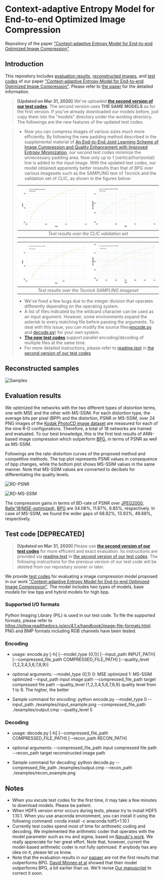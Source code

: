 #  Context-adaptive Entropy Model for End-to-end Optimized Image Compression
Repository of the paper ["Context-adaptive Entropy Model for End-to-end Optimized Image Compression"](http://arxiv.org/abs/1809.10452)

## Introduction
This repository includes [evaluation results](https://github.com/JooyoungLeeETRI/CA_Entropy_Model/tree/master/Evaluation%20Results), [reconstructed images](https://github.com/JooyoungLeeETRI/CA_Entropy_Model/tree/master/Reconstructed%20images), and [test codes](./CA_EntropyModel_Test) of our paper ["Context-adaptive Entropy Model for End-to-end Optimized Image Compression"](http://arxiv.org/abs/1809.10452). Please refer to [the paper](http://arxiv.org/abs/1809.10452) for the detailed information.

>**[Updated on Mar 31, 2020]**
>We've uploaded [**the second version of our test codes**](./CA_EntropyModel_Test_v2). The second version uses **THE SAME MODELS** as for the first version. If you've already downloaded our models before, just copy them into the "models" directory under the working directory. 
The followings are the new features of the updated test codes.

>* Now you can compress images of various sizes much more efficiently. By following the new padding method described in the supplemental material of [An End-to-End Joint Learning Scheme of Image Compression and Quality Enhancement with Improved Entropy Minimization](https://arxiv.org/abs/1912.12817), our second test codes minimize the unnecessary padding area. Now only up to 1 (vertical/horizontal) line is added to the input image. With the updated test codes, our model obtained apparently better reseults than that of BPG over various imagesets such as the SAMPLING test of Tecnick and the validation set of CLIC, as shown in the figures below:
>
>| ![Samples](./figures/CLIC_results.png) |
>|:--:|
>| *Test results over the CLIC validation set* |
>
>|![Samples](./figures/Tecnick_results.png)|
>|:--:|
>| *Test results over the Tecnick SAMPLING imageset* |
>
>* We've fixed a few bugs due to the integer division that operates differently depending on the operating system.
>* A list of files indicated by the wildcard character can be used as an input argument. However, some environments expand the asterisk to every matching file before passing the arguments. To deal with this issue, you can modify the source files([encode.py](./CA_EntropyModel_Test_v2/encode.py) and [decode.py](./CA_EntropyModel_Test_v2/decode.py)) for your own system.
>* [**The new test codes**](./CA_EntropyModel_Test_v2) support parallel encoding/decoding of multiple files at the same time.
>* For more detailed instructions, please refer to [readme.text](./CA_EntropyModel_Test_v2/readme.txt) in [the second version of our test codes](./CA_EntropyModel_Test_v2)


## Reconstructed samples
![Samples](./figures/samplecomparison.png)

## Evaluation results
We optimized the networks with the two different types of distortion terms, one with MSE and the other with MS-SSIM. For each distortion type, the average bits per pixel (BPP) and the distortion, PSNR or MS-SSIM, over 24 PNG images of the [Kodak PhotoCD image dataset](http://r0k.us/graphics/kodak/) are measured for each of the nine R-D configurations. Therefore, a total of 18 networks are trained and evaluated. To our best knowledge, this is the first test results of ANN-based image compression which outperform [BPG](https://bellard.org/bpg/), in terms of PSNR as well as MS-SSIM.

Followings are the rate-distortion curves of the proposed method and competitive methods. The top plot represents PSNR values in consequence of bpp changes, while the bottom plot shows MS-SSIM values in the same manner. Note that MS-SSIM values are converted to decibels for differentiating the quality levels. 

![RD-PSNR](./figures/RD_PSNR.png)


![RD-MS-SSIM](./figures/RD_MSSSIM.png)

The compression gains in terms of BD-rate of PSNR over [JPEG2000](http://www.openjpeg.org/), [Balle'18(MSE-optimized)](https://arxiv.org/abs/1802.01436), [BPG](https://bellard.org/bpg/) are 34.08\%, 11.87\%, 6.85\%, respectively. In case of MS-SSIM, we found the wider gaps of 68.82\%, 13.93\%, 49.68\%, respectively.

## Test code [DEPRECATED]
>**[Updated on Mar 31, 2020]**
>Please use [**the second version of our test codes**](./CA_EntropyModel_Test_v2) for more efficient and exact evaluation. Its instructions are provided via [readme.text](./CA_EntropyModel_Test_v2/readme.txt) in [the second version of our test codes](./CA_EntropyModel_Test_v2). The following instructions for the previous version of our test code will be deleted from our repositary sooner or later.

We provide [test codes](./CA_EntropyModel_Test) for evaluating a image compression model proposed in our work ["Context-adaptive Entropy Model for End-to-end Optimized Image Compression"](http://arxiv.org/abs/1809.10452). The model includes two types of models, base models for low bpp and hybrid models for high bpp.


### Supported I/O formats
Python Imaging Library (PIL) is used in our test code. To file the supported formats, please refer to https://pillow.readthedocs.io/en/4.1.x/handbook/image-file-formats.html. PNG and BMP formats including RGB channels have been tested.


### Encoding
* usage: 
encode.py [-h] [--model_type {0,1}] [--input_path INPUT_PATH]
                 [--compressed_file_path COMPRESSED_FILE_PATH]
                 [--quality_level {1,2,3,4,5,6,7,8,9}]

* optional arguments:
  --model_type {0,1}    	0: MSE optimized 1: MS-SSIM optimized
  --input_path 			input image path
  --compressed_file_path 	target compressed file path
  --quality_level {1,2,3,4,5,6,7,8,9}	quality level from 1 to 9. The higher, the better

* Sample command for encoding:
python encode.py --model_type 0 --input_path ./examples/input_example.png --compressed_file_path ./examples/output.cmp --quality_level 5



### Decoding
* usage: 
decode.py [-h] [--compressed_file_path COMPRESSED_FILE_PATH]
                 [--recon_path RECON_PATH]

* optional arguments:
  --compressed_file_path 	input compressed file path
  --recon_path 			target reconstructed image path

* Sample command for decoding:
python decode.py --compressed_file_path ./examples/output.cmp --recon_path ./examples/recon_example.png


## Notes
* When you excute test codes for the first time, it may take a few minutes to download models. Please be patient.
* When HDF5 version error occurs during tests, please try to install HDF5 1.10.1. When you use anaconda environment, you can install it using the following command:
conda install -c anaconda hdf5=1.10.1
* Currently test codes spend most of time for arithmetic coding and decoding. We implemented the arithmetic coder that operates with the model parameter such as mu and sigma, based on [Nayuki's work](https://github.com/nayuki/Reference-arithmetic-coding). We really appreciate for her great effort. Note that, however, current the model-based arithmetic coder is not fully optimized. If anybody has any idea on it, please let us know.
* Note that the evaluation results in our [papaer](http://arxiv.org/abs/1809.10452) are not the first results that outperforms BPG. [David Minnen et al](https://arxiv.org/abs/1809.02736) showed that their model outperforms BPG, a bit earlier than us. We'll revise [Our manuscript](http://arxiv.org/abs/1809.10452) to correct it soon.
